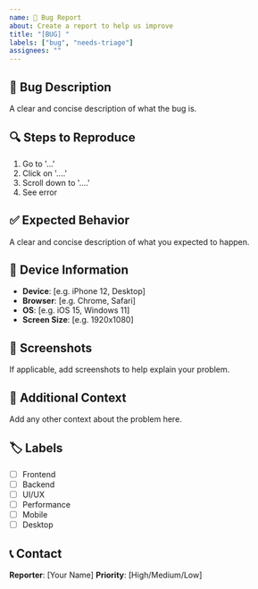```yaml
---
name: 🐛 Bug Report
about: Create a report to help us improve
title: "[BUG] "
labels: ["bug", "needs-triage"]
assignees: ""
---
```


## 🐛 Bug Description

A clear and concise description of what the bug is.

## 🔍 Steps to Reproduce

1. Go to '...'
2. Click on '....'
3. Scroll down to '....'
4. See error

## ✅ Expected Behavior

A clear and concise description of what you expected to happen.

## 📱 Device Information

- **Device**: [e.g. iPhone 12, Desktop]
- **Browser**: [e.g. Chrome, Safari]
- **OS**: [e.g. iOS 15, Windows 11]
- **Screen Size**: [e.g. 1920x1080]

## 📸 Screenshots

If applicable, add screenshots to help explain your problem.

## 🔧 Additional Context

Add any other context about the problem here.

## 🏷️ Labels

- [ ] Frontend
- [ ] Backend
- [ ] UI/UX
- [ ] Performance
- [ ] Mobile
- [ ] Desktop

## 📞 Contact

**Reporter**: [Your Name]
**Priority**: [High/Medium/Low]
